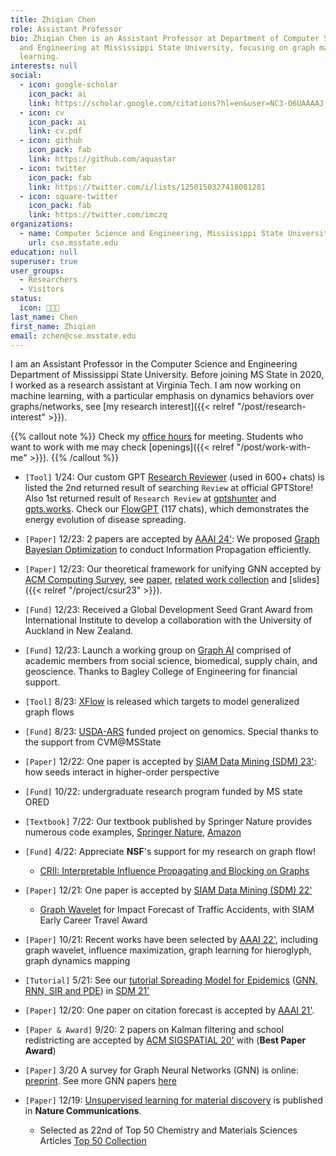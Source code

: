 ```yaml
---
title: Zhiqian Chen
role: Assistant Professor
bio: Zhiqian Chen is an Assistant Professor at Department of Computer Science
  and Engineering at Mississippi State University, focusing on graph machine
  learning.
interests: null
social:
  - icon: google-scholar
    icon_pack: ai
    link: https://scholar.google.com/citations?hl=en&user=NC3-O6UAAAAJ
  - icon: cv
    icon_pack: ai
    link: cv.pdf
  - icon: github
    icon_pack: fab
    link: https://github.com/aquastar
  - icon: twitter
    icon_pack: fab
    link: https://twitter.com/i/lists/1250150327418081281
  - icon: square-twitter
    icon_pack: fab
    link: https://twitter.com/imczq
organizations:
  - name: Computer Science and Engineering, Mississippi State University
    url: cse.msstate.edu
education: null
superuser: true
user_groups:
  - Researchers
  - Visitors
status:
  icon: 👨🏻‍💻
last_name: Chen
first_name: Zhiqian
email: zchen@cse.msstate.edu
---
```

I am an Assistant Professor in the Computer Science and Engineering Department of Mississippi State University. Before joining MS State in 2020, I worked as a research assistant at Virginia Tech. I am now working on machine learning, with a particular emphasis on dynamics behaviors over graphs/networks, see [my research interest]({{< relref "/post/research-interest" >}}). 

{{% callout note %}}
Check my [office hours](https://zhiqian.youcanbook.me/) for meeting. Students who want to work with me may check [openings]({{< relref "/post/work-with-me" >}}).
{{% /callout %}} 

* `[Tool]` 1/24: Our custom GPT [Research Reviewer](https://chat.openai.com/g/g-rMiwNjjai-research-reviewer) (used in 600+ chats) is listed the 2﻿nd returned result of searching `Review` at official GPTStore! Also 1st returned result of `Research Review` at [gptshunter](https://www.gptshunter.com) and [gpts.works](https://gpts.works). Check our [FlowGPT](https://chat.openai.com/g/g-2jt5LFYXE-flowgpt) (117 chats), which demonstrates the energy evolution of disease spreading. 
* `[Paper]` 12/23: 2 papers are accepted by [AAAI 24'](https://aaai.org/aaai-conference/): We proposed <u>Graph Bayesian Optimization</u> to conduct Information Propagation efficiently.
* `[Paper]` 12/23:  Our theoretical framework for unifying GNN accepted by [ACM Computing Survey](https://dl.acm.org/journal/csur), see [paper](https://dl.acm.org/doi/10.1145/3627816), [related work collection](https://github.com/XGraph-Team/Spectral-Graph-Survey) and [slides]({{< relref "/project/csur23" >}}). 
* `[Fund]` 12/23: Received a Global Development Seed Grant Award from International Institute to develop a collaboration with the University of Auckland in New Zealand.  
* `[Fund]` 12/23: Launch a working group on <u>Graph AI</u> comprised of academic members from social science, biomedical, supply chain, and geoscience. Thanks to Bagley College of Engineering for financial support.  
* `[Tool]` 8/23: [XFlow](https://xflow.network/) is released which targets to model generalized graph flows  
* `[Fund]` 8/23: <u>USDA-ARS</u> funded project on genomics. Special thanks to the support from CVM@MSState
* `[Paper]` 12/22: One paper is accepted by [SIAM Data Mining (SDM) 23'](https://www.siam.org/conferences/cm/conference/sdm23): how seeds interact in higher-order perspective
* `[Fund]` 10/22: undergraduate research program funded by MS state ORED
* `[Textbook]` 7/22: Our textbook published by Springer Nature provides numerous code examples, [Springer Nature](https://link.springer.com/book/10.1007/978-3-030-96756-7), [Amazon](https://www.amazon.com/Machine-Learning-Computer-Scientists-Analysts/dp/3030967557)
* `[Fund]` 4/22: Appreciate **NSF**'s support for my research on graph flow!
  * [CRII: Interpretable Influence Propagating and Blocking on Graphs](https://www.nsf.gov/awardsearch/showAward?AWD_ID=2153369&HistoricalAwards=false)
* `[Paper]` 12/21: One paper is accepted by [SIAM Data Mining (SDM) 22'](https://www.siam.org/conferences/cm/conference/sdm22)
  * <u>Graph Wavelet</u> for Impact Forecast of Traffic Accidents, with SIAM Early Career Travel Award
* `[Paper]` 10/21: Recent works have been selected by [AAAI 22'](https://aaai.org/Conferences/AAAI-22/), including graph wavelet, influence maximization, graph learning for hieroglyph, graph dynamics mapping
* `[Tutorial]` 5/21: See our [tutorial Spreading Model for Epidemics](https://beiyulincs.github.io/pub/sdm_tutorial_21.html) ([GNN, RNN, SIR and PDE](/files/SDM21-part2.pptx)) in [SDM 21'](https://www.siam.org/conferences/cm/conference/sdm21)
* `[Paper]` 12/20: One paper on citation forecast is accepted by [AAAI 21'](https://aaai.org/Conferences/AAAI-21/#).
* `[Paper & Award]` 9/20: 2 papers on Kalman filtering and school redistricting are accepted by [ACM SIGSPATIAL 20'](https://sigspatial2020.sigspatial.org) with (**Best Paper Award**)
* `[Paper]` 3/20 A survey for Graph Neural Networks (GNN) is online: [preprint](https://arxiv.org/abs/2002.11867). See more GNN papers [here](https://github.com/thunlp/GNNPapers)
* `[Paper]` 12/19: [Unsupervised learning for material discovery](https://www.nature.com/articles/s41467-019-13214-1) is published in **Nature Communications**.

  * Selected as 22nd of Top 50 Chemistry and Materials Sciences Articles [Top 50 Collection](https://www.nature.com/collections/giacagiaca)